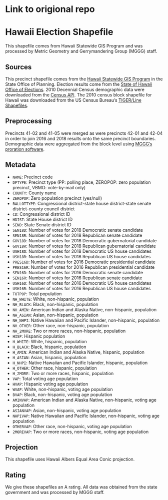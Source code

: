 # Link to origional repo

# Hawaii Election Shapefile
This shapefile comes from Hawaii Statewide GIS Program and was processed by Metric Geometry and Gerrymandering Group (MGGG) staff.

## Sources
This precinct shapefile comes from the [Hawaii Statewide GIS Program](http://planning.hawaii.gov/gis/download-gis-data/) in the State Office of Planning. Election results come from the [State of Hawaii Office of Elections](https://elections.hawaii.gov/election-results/). 2010 Decennial Census demographic data were downloaded from the [Census API](https://api.census.gov/data/2010/dec/sf1). The 2010 census block shapefile for Hawaii was downloaded from the US Census Bureau’s [TIGER/Line Shapefiles](https://www.census.gov/geographies/mapping-files/time-series/geo/tiger-line-file.html).

## Preprocessing
Precincts 41-02 and 41-05 were merged as were precincts 42-01 and 42-04 in order to join 2016 and 2018 results onto the same precinct boundaries. Demographic data were aggregated from the block level using [MGGG’s proration software](https://github.com/mggg/maup).

## Metadata
* `NAME`: Precinct code
* `DPTYPE`: Precinct type (PP: polling place, ZEROPOP: zero population precinct, VBMO: vote-by-mail only)
* `COUNTY`: County name
* `ZEROPOP`: Zero population precinct (yes/null)
* `BALLOTTYPE`: Congressional district-state house district-state senate district-county council district
* `CD`: Congressional district ID
* `HDIST`: State House district ID
* `SEND`: State Senate district ID
* `SEN18D`: Number of votes for 2018 Democratic senate candidate
* `SEN18R`: Number of votes for 2018 Republican senate candidate
* `GOV18D`: Number of votes for 2018 Democratic gubernatorial candidate
* `GOV18R`: Number of votes for 2018 Republican gubernatorial candidate
* `USH18D`: Number of votes for 2018 Democratic US house candidates
* `USH18R`: Number of votes for 2018 Republican US house candidates
* `PRES16D`: Number of votes for 2016 Democratic presidential candidate
* `PRES16R`: Number of votes for 2016 Republican presidential candidate
* `SEN16D`: Number of votes for 2016 Democratic senate candidate
* `SEN16R`: Number of votes for 2016 Republican senate candidate
* `USH16D`: Number of votes for 2016 Democratic US house candidates
* `USH16R`: Number of votes for 2016 Republican US house candidates
* `TOTPOP`: Total population
* `NH_WHITE`: White, non-hispanic, population
* `NH_BLACK`: Black, non-hispanic, population
* `NH_AMIN`: American Indian and Alaska Native, non-hispanic, population
* `NH_ASIAN`: Asian, non-hispanic, population
* `NH_NHPI`: Native Hawaiian and Pacific Islander, non-hispanic, population
* `NH_OTHER`: Other race, non-hispanic, population
* `NH_2MORE`: Two or more races, non-hispanic, population
* `HISP`: Hispanic population
* `H_WHITE`: White, hispanic, population
* `H_BLACK`: Black, hispanic, population
* `H_AMIN`: American Indian and Alaska Native, hispanic, population
* `H_ASIAN`: Asian, hispanic, population
* `H_NHPI`: Native Hawaiian and Pacific Islander, hispanic, population
* `H_OTHER`: Other race, hispanic, population
* `H_2MORE`: Two or more races, hispanic, population
* `VAP`: Total voting age population
* `HVAP`: Hispanic voting age population
* `WVAP`: White, non-hispanic, voting age population
* `BVAP`: Black, non-hispanic, voting age population
* `AMINVAP`: American Indian and Alaska Native, non-hispanic, voting age population
* `ASIANVAP`: Asian, non-hispanic, voting age population
* `NHPIVAP`: Native Hawaiian and Pacific Islander, non-hispanic, voting age population
* `OTHERVAP`: Other race, non-hispanic, voting age population
* `2MOREVAP`: Two or more races, non-hispanic, voting age population

## Projection
This shapefile uses Hawaii Albers Equal Area Conic projection.

## Rating
We give these shapefiles an A rating. All data was obtained from the state government and was processed by MGGG staff.
